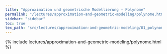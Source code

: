 ```yaml
---
title: "Approximation und geometrische Modellierung – Polynome"
permalink: "/lectures/approximation-and-geometric-modeling/polynome.html"
sidebar: "sidebar"
toc: true
tex_path: "src/lectures/approximation-and-geometric-modeling/01_polynome.tex"
---
```


{% include lectures/approximation-and-geometric-modeling/polynome.html %}